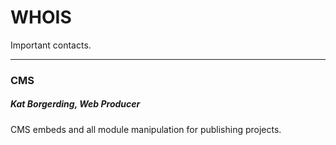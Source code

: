 # WHOIS

Important contacts.

---

### CMS

##### Kat Borgerding, Web Producer

CMS embeds and all module manipulation for publishing projects.

